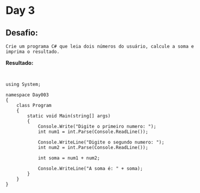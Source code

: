 # Day 3

## Desafio:
	Crie um programa C# que leia dois números do usuário, calcule a soma e imprima o resultado.

**Resultado:**


```cshap


using System;

namespace Day003
{
    class Program
    {
        static void Main(string[] args)
        {
            Console.Write("Digite o primeiro numero: ");
            int num1 = int.Parse(Console.ReadLine());
            
            Console.WriteLine("Digite o segundo numero: ");
            int num2 = int.Parse(Console.ReadLine());

            int soma = num1 + num2;

            Console.WriteLine("A soma é: " + soma);
        }
    }
}

